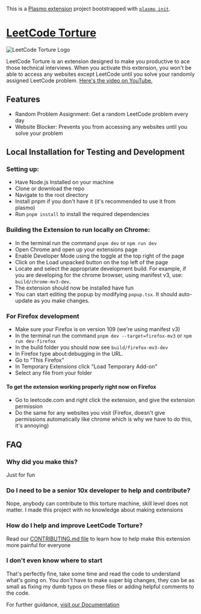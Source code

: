 This is a [Plasmo extension](https://docs.plasmo.com/) project bootstrapped with [`plasmo init`](https://www.npmjs.com/package/plasmo).

# [LeetCode Torture](https://chromewebstore.google.com/detail/leetcode-torture/clbhgfneekiimoaakhhdjimgnnbnfbeh)

![LeetCode Torture Logo](https://raw.githubusercontent.com/The-CodingSloth/haha-funny-leetcode-extension/main/assets/icon.png)

LeetCode Torture is an extension designed to make you productive to ace those technical interviews. When you activate this extension, you won't be able to access any websites except LeetCode until you solve your randomly assigned LeetCode problem. [Here's the video on YouTube.](https://youtu.be/e4ReFOWMG9o?si=CJ2EdqVPFPdcc7GN)

## Features

- Random Problem Assignment: Get a random LeetCode problem every day
- Website Blocker: Prevents you from accessing any websites until you solve your problem

## Local Installation for Testing and Development

### Setting up:

- Have Node.js Installed on your machine
- Clone or download the repo
- Navigate to the root directory
- Install pnpm if you don't have it (it's recommended to use it from plasmo)
- Run `pnpm install` to install the required dependencies

### Building the Extension to run locally on Chrome:

- In the terminal run the command `pnpm dev` or `npm run dev`
- Open Chrome and open up your extensions page
- Enable Developer Mode using the toggle at the top right of the page
- Click on the Load unpacked button on the top left of the page
- Locate and select the appropriate development build. For example, if you are developing for the chrome browser, using manifest v3, use: `build/chrome-mv3-dev`.
- The extension should now be installed have fun
- You can start editing the popup by modifying `popup.tsx`. It should auto-update as you make changes.

### For Firefox development

- Make sure your Firefox is on version 109 (we're using manifest v3)
- In the terminal run the command `pnpm dev --target=firefox-mv3` or `npm run dev-firefox`
- In the build folder you should now see `build/firefox-mv3-dev`
- In Firefox type about:debugging in the URL.
- Go to "This Firefox"
- In Temporary Extensions click "Load Temporary Add-on"
- Select any file from your folder

#### To get the extension working properly right now on Firefox

- Go to leetcode.com and right click the extension, and give the extension permission
- Do the same for any websites you visit (Firefox, doesn't give permissions automatically like chrome which is why we have to do this, it's annoying)

## FAQ

### Why did you make this?

Just for fun

### Do I need to be a senior 10x developer to help and contribute?

Nope, anybody can contribute to this torture machine, skill level does not matter. I made this project with no knowledge about making extensions

### How do I help and improve LeetCode Torture?

Read our [CONTRIBUTING.md file](https://github.com/The-CodingSloth/haha-funny-leetcode-extension/blob/main/CONTRIBUTING.md) to learn how to help make this extension more painful for everyone

### I don't even know where to start

That's perfectly fine, take some time and read the code to understand what's going on. You don't have to make super big changes, they can be as small as fixing my dumb typos on these files or adding helpful comments to the code.

For further guidance, [visit our Documentation](https://docs.plasmo.com/)
